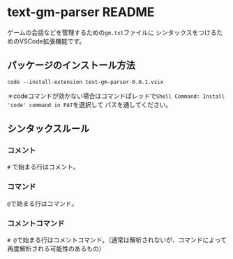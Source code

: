 # text-gm-parser README

ゲームの会話などを管理するための`gm.txt`ファイルに
シンタックスをつけるためのVSCode拡張機能です。

## パッケージのインストール方法

```
code --install-extension text-gm-parser-0.0.1.vsix
```

＊codeコマンドが効かない場合はコマンドぱレッドで`Shell Command: Install 'code' command in PAT`を選択して
パスを通してください。

## シンタックスルール

### コメント
`#` で始まる行はコメント。

### コマンド
`@`で始まる行はコマンド。

### コメントコマンド
`# @`で始まる行はコメントコマンド。（通常は解析されないが、コマンドによって再度解析される可能性のあるもの）
